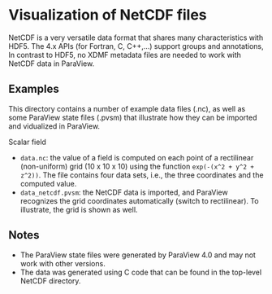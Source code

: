 Visualization of NetCDF files
=============================

NetCDF is a very versatile data format that shares many characteristics
with HDF5.  The 4.x APIs (for Fortran, C, C++,...) support groups and
annotations,  In contrast to HDF5, no XDMF metadata files are needed
to work with NetCDF data in ParaView.

Examples
--------
This directory contains a number of example data files (.nc), as well
as some ParaView state files (.pvsm) that illustrate how they can be
imported and vidualized in ParaView.

Scalar field
* `data.nc`: the value of a field is computed on each point
  of a rectilinear (non-uniform) grid (10 x 10 x 10) using the function
 `exp(-(x^2 + y^2 + z^2))`.  The file contains four data sets, i.e.,
  the three coordinates and the computed value.
* `data_netcdf.pvsm`: the NetCDF data is imported, and ParaView
  recognizes the grid coordinates automatically (switch to rectilinear).
  To illustrate, the grid is shown as well.

Notes
-----
* The ParaView state files were generated by ParaView 4.0 and may not work
  with other versions.
* The data was generated using C code that can be found in the top-level
  NetCDF directory.
